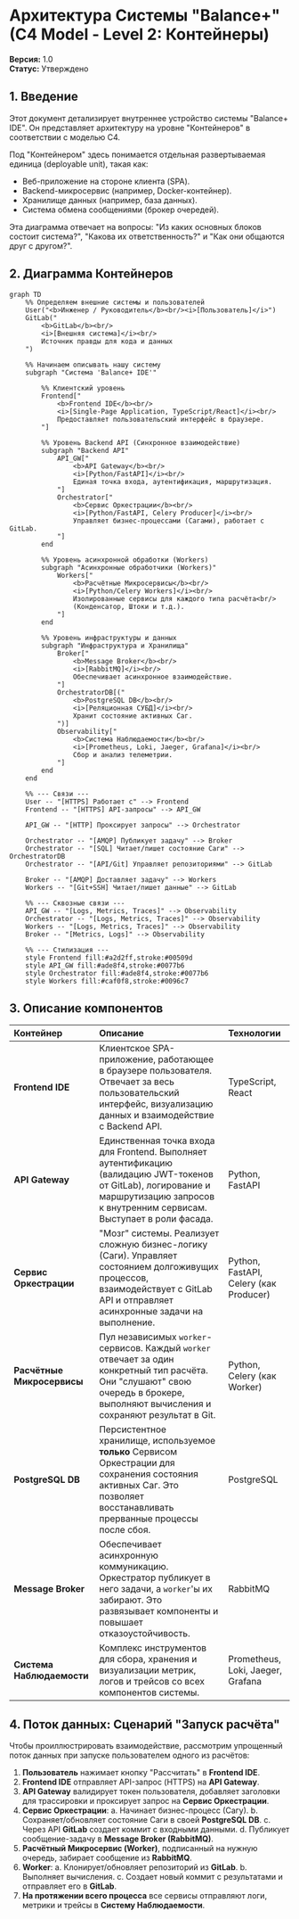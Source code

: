 # **Архитектура Системы "Balance+" (C4 Model - Level 2: Контейнеры)**

**Версия:** 1.0  
**Статус:** Утверждено

## 1. Введение

Этот документ детализирует внутреннее устройство системы "Balance+ IDE". Он представляет архитектуру на уровне "Контейнеров" в соответствии с моделью C4.

Под "Контейнером" здесь понимается отдельная развертываемая единица (deployable unit), такая как:
*   Веб-приложение на стороне клиента (SPA).
*   Backend-микросервис (например, Docker-контейнер).
*   Хранилище данных (например, база данных).
*   Система обмена сообщениями (брокер очередей).

Эта диаграмма отвечает на вопросы: "Из каких основных блоков состоит система?", "Какова их ответственность?" и "Как они общаются друг с другом?".

## 2. Диаграмма Контейнеров

```mermaid
graph TD
    %% Определяем внешние системы и пользователей
    User("<b>Инженер / Руководитель</b><br/><i>[Пользователь]</i>")
    GitLab("
        <b>GitLab</b><br/>
        <i>[Внешняя система]</i><br/>
        Источник правды для кода и данных
    ")

    %% Начинаем описывать нашу систему
    subgraph "Система 'Balance+ IDE'"
        
        %% Клиентский уровень
        Frontend["
            <b>Frontend IDE</b><br/>
            <i>[Single-Page Application, TypeScript/React]</i><br/>
            Предоставляет пользовательский интерфейс в браузере.
        "]

        %% Уровень Backend API (Синхронное взаимодействие)
        subgraph "Backend API"
            API_GW["
                <b>API Gateway</b><br/>
                <i>[Python/FastAPI]</i><br/>
                Единая точка входа, аутентификация, маршрутизация.
            "]
            Orchestrator["
                <b>Сервис Оркестрации</b><br/>
                <i>[Python/FastAPI, Celery Producer]</i><br/>
                Управляет бизнес-процессами (Сагами), работает с GitLab.
            "]
        end

        %% Уровень асинхронной обработки (Workers)
        subgraph "Асинхронные обработчики (Workers)"
            Workers["
                <b>Расчётные Микросервисы</b><br/>
                <i>[Python/Celery Workers]</i><br/>
                Изолированные сервисы для каждого типа расчёта<br/>
                (Конденсатор, Штоки и т.д.).
            "]
        end

        %% Уровень инфраструктуры и данных
        subgraph "Инфраструктура и Хранилища"
            Broker["
                <b>Message Broker</b><br/>
                <i>[RabbitMQ]</i><br/>
                Обеспечивает асинхронное взаимодействие.
            "]
            OrchestratorDB[("
                <b>PostgreSQL DB</b><br/>
                <i>[Реляционная СУБД]</i><br/>
                Хранит состояние активных Саг.
            ")]
            Observability["
                <b>Система Наблюдаемости</b><br/>
                <i>[Prometheus, Loki, Jaeger, Grafana]</i><br/>
                Сбор и анализ телеметрии.
            "]
        end
    end

    %% --- Связи ---
    User -- "[HTTPS] Работает с" --> Frontend
    Frontend -- "[HTTPS] API-запросы" --> API_GW
    
    API_GW -- "[HTTP] Проксирует запросы" --> Orchestrator
    
    Orchestrator -- "[AMQP] Публикует задачу" --> Broker
    Orchestrator -- "[SQL] Читает/пишет состояние Саги" --> OrchestratorDB
    Orchestrator -- "[API/Git] Управляет репозиториями" --> GitLab
    
    Broker -- "[AMQP] Доставляет задачу" --> Workers
    Workers -- "[Git+SSH] Читает/пишет данные" --> GitLab
    
    %% --- Сквозные связи ---
    API_GW -- "[Logs, Metrics, Traces]" --> Observability
    Orchestrator -- "[Logs, Metrics, Traces]" --> Observability
    Workers -- "[Logs, Metrics, Traces]" --> Observability
    Broker -- "[Metrics, Logs]" --> Observability

    %% --- Стилизация ---
    style Frontend fill:#a2d2ff,stroke:#00509d
    style API_GW fill:#ade8f4,stroke:#0077b6
    style Orchestrator fill:#ade8f4,stroke:#0077b6
    style Workers fill:#caf0f8,stroke:#0096c7
```

## 3. Описание компонентов

| Контейнер | Описание | Технологии |
| :--- | :--- | :--- |
| **Frontend IDE** | Клиентское SPA-приложение, работающее в браузере пользователя. Отвечает за весь пользовательский интерфейс, визуализацию данных и взаимодействие с Backend API. | TypeScript, React |
| **API Gateway** | Единственная точка входа для Frontend. Выполняет аутентификацию (валидацию JWT-токенов от GitLab), логирование и маршрутизацию запросов к внутренним сервисам. Выступает в роли фасада. | Python, FastAPI |
| **Сервис Оркестрации** | "Мозг" системы. Реализует сложную бизнес-логику (Саги). Управляет состоянием долгоживущих процессов, взаимодействует с GitLab API и отправляет асинхронные задачи на выполнение. | Python, FastAPI, Celery (как Producer) |
| **Расчётные Микросервисы** | Пул независимых `worker`-сервисов. Каждый `worker` отвечает за один конкретный тип расчёта. Они "слушают" свою очередь в брокере, выполняют вычисления и сохраняют результат в Git. | Python, Celery (как Worker) |
| **PostgreSQL DB** | Персистентное хранилище, используемое **только** Сервисом Оркестрации для сохранения состояния активных Саг. Это позволяет восстанавливать прерванные процессы после сбоя. | PostgreSQL |
| **Message Broker** | Обеспечивает асинхронную коммуникацию. Оркестратор публикует в него задачи, а `worker`'ы их забирают. Это развязывает компоненты и повышает отказоустойчивость. | RabbitMQ |
| **Система Наблюдаемости** | Комплекс инструментов для сбора, хранения и визуализации метрик, логов и трейсов со всех компонентов системы. | Prometheus, Loki, Jaeger, Grafana |

## 4. Поток данных: Сценарий "Запуск расчёта"

Чтобы проиллюстрировать взаимодействие, рассмотрим упрощенный поток данных при запуске пользователем одного из расчётов:

1.  **Пользователь** нажимает кнопку "Рассчитать" в **Frontend IDE**.
2.  **Frontend IDE** отправляет API-запрос (HTTPS) на **API Gateway**.
3.  **API Gateway** валидирует токен пользователя, добавляет заголовки для трассировки и проксирует запрос на **Сервис Оркестрации**.
4.  **Сервис Оркестрации**:
    a. Начинает бизнес-процесс (Сагу).
    b. Сохраняет/обновляет состояние Саги в своей **PostgreSQL DB**.
    c. Через API **GitLab** создает коммит с входными данными.
    d. Публикует сообщение-задачу в **Message Broker (RabbitMQ)**.
5.  **Расчётный Микросервис (Worker)**, подписанный на нужную очередь, забирает сообщение из **RabbitMQ**.
6.  **Worker**:
    a. Клонирует/обновляет репозиторий из **GitLab**.
    b. Выполняет вычисления.
    c. Создает новый коммит с результатами и отправляет его в **GitLab**.
7.  **На протяжении всего процесса** все сервисы отправляют логи, метрики и трейсы в **Систему Наблюдаемости**.
